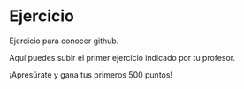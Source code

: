 # Ejercicio

Ejercicio para conocer github.

Aquí puedes subir el primer ejercicio indicado por tu profesor.

¡Apresúrate y gana tus primeros 500 puntos!
